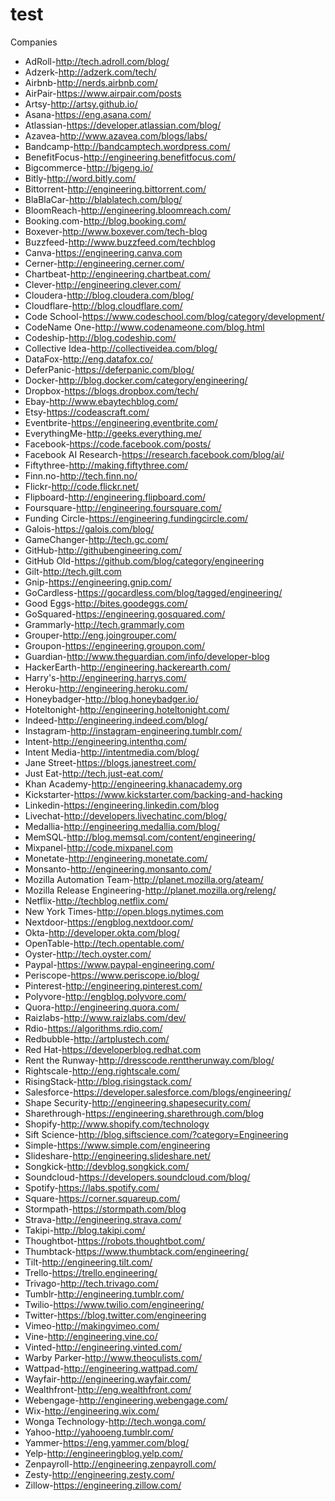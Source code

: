 # test

Companies

* AdRoll-http://tech.adroll.com/blog/
* Adzerk-http://adzerk.com/tech/
* Airbnb-http://nerds.airbnb.com/
* AirPair-https://www.airpair.com/posts
* Artsy-http://artsy.github.io/
* Asana-https://eng.asana.com/
* Atlassian-https://developer.atlassian.com/blog/
* Azavea-http://www.azavea.com/blogs/labs/
* Bandcamp-http://bandcamptech.wordpress.com/
* BenefitFocus-http://engineering.benefitfocus.com/
* Bigcommerce-http://bigeng.io/
* Bitly-http://word.bitly.com/
* Bittorrent-http://engineering.bittorrent.com/
* BlaBlaCar-http://blablatech.com/blog/
* BloomReach-http://engineering.bloomreach.com/
* Booking.com-http://blog.booking.com/
* Boxever-http://www.boxever.com/tech-blog
* Buzzfeed-http://www.buzzfeed.com/techblog
* Canva-https://engineering.canva.com
* Cerner-http://engineering.cerner.com/
* Chartbeat-http://engineering.chartbeat.com/
* Clever-http://engineering.clever.com/
* Cloudera-http://blog.cloudera.com/blog/
* Cloudflare-http://blog.cloudflare.com/
* Code School-https://www.codeschool.com/blog/category/development/
* CodeName One-http://www.codenameone.com/blog.html
* Codeship-http://blog.codeship.com/
* Collective Idea-http://collectiveidea.com/blog/
* DataFox-http://eng.datafox.co/
* DeferPanic-https://deferpanic.com/blog/
* Docker-http://blog.docker.com/category/engineering/
* Dropbox-https://blogs.dropbox.com/tech/
* Ebay-http://www.ebaytechblog.com/
* Etsy-https://codeascraft.com/
* Eventbrite-https://engineering.eventbrite.com/
* EverythingMe-http://geeks.everything.me/
* Facebook-https://code.facebook.com/posts/
* Facebook AI Research-https://research.facebook.com/blog/ai/
* Fiftythree-http://making.fiftythree.com/
* Finn.no-http://tech.finn.no/
* Flickr-http://code.flickr.net/
* Flipboard-http://engineering.flipboard.com/
* Foursquare-http://engineering.foursquare.com/
* Funding Circle-https://engineering.fundingcircle.com/
* Galois-https://galois.com/blog/
* GameChanger-http://tech.gc.com/
* GitHub-http://githubengineering.com/
* GitHub Old-https://github.com/blog/category/engineering
* Gilt-http://tech.gilt.com
* Gnip-https://engineering.gnip.com/
* GoCardless-https://gocardless.com/blog/tagged/engineering/
* Good Eggs-http://bites.goodeggs.com/
* GoSquared-https://engineering.gosquared.com/
* Grammarly-http://tech.grammarly.com
* Grouper-http://eng.joingrouper.com/
* Groupon-https://engineering.groupon.com/
* Guardian-http://www.theguardian.com/info/developer-blog
* HackerEarth-http://engineering.hackerearth.com/
* Harry's-http://engineering.harrys.com/
* Heroku-http://engineering.heroku.com/
* Honeybadger-http://blog.honeybadger.io/
* Hoteltonight-http://engineering.hoteltonight.com/
* Indeed-http://engineering.indeed.com/blog/
* Instagram-http://instagram-engineering.tumblr.com/
* Intent-http://engineering.intenthq.com/
* Intent Media-http://intentmedia.com/blog/
* Jane Street-https://blogs.janestreet.com/
* Just Eat-http://tech.just-eat.com/
* Khan Academy-http://engineering.khanacademy.org
* Kickstarter-https://www.kickstarter.com/backing-and-hacking
* Linkedin-https://engineering.linkedin.com/blog
* Livechat-http://developers.livechatinc.com/blog/
* Medallia-http://engineering.medallia.com/blog/
* MemSQL-http://blog.memsql.com/content/engineering/
* Mixpanel-http://code.mixpanel.com
* Monetate-http://engineering.monetate.com/
* Monsanto-http://engineering.monsanto.com/
* Mozilla Automation Team-http://planet.mozilla.org/ateam/
* Mozilla Release Engineering-http://planet.mozilla.org/releng/
* Netflix-http://techblog.netflix.com/
* New York Times-http://open.blogs.nytimes.com
* Nextdoor-https://engblog.nextdoor.com/
* Okta-http://developer.okta.com/blog/
* OpenTable-http://tech.opentable.com/
* Oyster-http://tech.oyster.com/
* Paypal-https://www.paypal-engineering.com/
* Periscope-https://www.periscope.io/blog/
* Pinterest-http://engineering.pinterest.com/
* Polyvore-http://engblog.polyvore.com/
* Quora-http://engineering.quora.com/
* Raizlabs-http://www.raizlabs.com/dev/
* Rdio-https://algorithms.rdio.com/
* Redbubble-http://artplustech.com/
* Red Hat-https://developerblog.redhat.com
* Rent the Runway-http://dresscode.renttherunway.com/blog/
* Rightscale-http://eng.rightscale.com/
* RisingStack-http://blog.risingstack.com/
* Salesforce-https://developer.salesforce.com/blogs/engineering/
* Shape Security-http://engineering.shapesecurity.com/
* Sharethrough-https://engineering.sharethrough.com/blog
* Shopify-http://www.shopify.com/technology
* Sift Science-http://blog.siftscience.com/?category=Engineering
* Simple-https://www.simple.com/engineering
* Slideshare-http://engineering.slideshare.net/
* Songkick-http://devblog.songkick.com/
* Soundcloud-https://developers.soundcloud.com/blog/
* Spotify-https://labs.spotify.com/
* Square-https://corner.squareup.com/
* Stormpath-https://stormpath.com/blog
* Strava-http://engineering.strava.com/
* Takipi-http://blog.takipi.com/
* Thoughtbot-https://robots.thoughtbot.com/
* Thumbtack-https://www.thumbtack.com/engineering/
* Tilt-http://engineering.tilt.com/
* Trello-https://trello.engineering/
* Trivago-http://tech.trivago.com/
* Tumblr-http://engineering.tumblr.com/
* Twilio-https://www.twilio.com/engineering/
* Twitter-https://blog.twitter.com/engineering
* Vimeo-http://makingvimeo.com/
* Vine-http://engineering.vine.co/
* Vinted-http://engineering.vinted.com/
* Warby Parker-http://www.theoculists.com/
* Wattpad-http://engineering.wattpad.com/
* Wayfair-http://engineering.wayfair.com/
* Wealthfront-http://eng.wealthfront.com/
* Webengage-http://engineering.webengage.com/
* Wix-http://engineering.wix.com/
* Wonga Technology-http://tech.wonga.com/
* Yahoo-http://yahooeng.tumblr.com/
* Yammer-https://eng.yammer.com/blog/
* Yelp-http://engineeringblog.yelp.com/
* Zenpayroll-http://engineering.zenpayroll.com/
* Zesty-http://engineering.zesty.com/
* Zillow-https://engineering.zillow.com/
